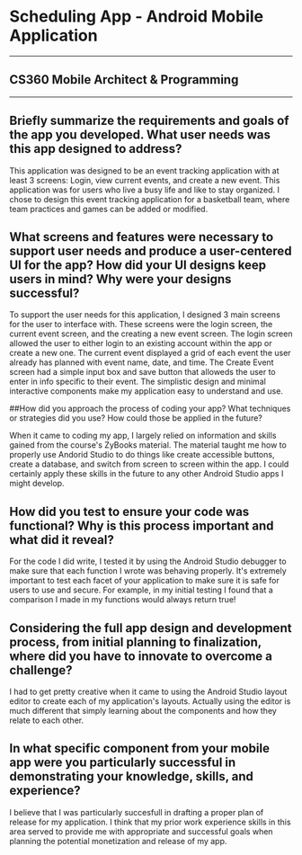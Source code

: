 # Scheduling App - Android Mobile Application

---

## CS360 Mobile Architect & Programming 

---

## Briefly summarize the requirements and goals of the app you developed. What user needs was this app designed to address?
    
This application was designed to be an event tracking application with at least 3 screens: Login, view current events, and create a new event. This application was for users who live a busy life and like to stay organized. I chose to design this event tracking application for a basketball team, where team practices and games can be added or modified. 
    
## What screens and features were necessary to support user needs and produce a user-centered UI for the app? How did your UI designs keep users in mind? Why were your designs successful?
  
To support the user needs for this application, I designed 3 main screens for the user to interface with. These screens were the login screen, the current event screen, and the creating a new event screen. The login screen allowed the user to either login to an existing account within the app or create a new one. The current event displayed a grid of each event the user already has planned with event name, date, and time. The Create Event screen had a simple input box and save button that alloweds the user to enter in info specific to their event. The simplistic design and minimal interactive components make my application easy to understand and use.
    
##How did you approach the process of coding your app? What techniques or strategies did you use? How could those be applied in the future?

When it came to coding my app, I largely relied on information and skills gained from the course's ZyBooks material. The material taught me how to properly use Andorid Studio to do things like create accessible buttons, create a database, and switch from screen to screen within the app. I could certainly apply these skills in the future to any other Android Studio apps I might develop.

## How did you test to ensure your code was functional? Why is this process important and what did it reveal?

For the code I did write, I tested it by using the Android Studio debugger to make sure that each function I wrote was behaving properly. It's extremely important to test each facet of your application to make sure it is safe for users to use and secure. For example, in my initial testing I found that a comparison I made in my functions would always return true!

## Considering the full app design and development process, from initial planning to finalization, where did you have to innovate to overcome a challenge?

I had to get pretty creative when it came to using the Android Studio layout editor to create each of my application's layouts. Actually using the editor is much different that simply learning about the components and how they relate to each other.

## In what specific component from your mobile app were you particularly successful in demonstrating your knowledge, skills, and experience?

I believe that I was particularly succesfull in drafting a proper plan of release for my application. I think that my prior work experience skills in this area served to provide me with appropriate and successful goals when planning the potential monetization and release of my app.
